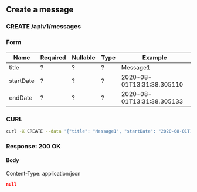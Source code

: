 ## Create a message

### CREATE /apiv1/messages

### Form

Name | Required | Nullable | Type | Example
--- | --- | --- | --- | ---
title | ? | ? | ? | Message1
startDate | ? | ? | ? | 2020-08-01T13:31:38.305110
endDate | ? | ? | ? | 2020-08-01T13:31:38.305133

### CURL

```bash
curl -X CREATE --data '{"title": "Message1", "startDate": "2020-08-01T13:31:38.305110", "endDate": "2020-08-01T13:31:38.305133"}' -- "$URL/apiv1/messages?"
```

### Response: 200 OK

#### Body

Content-Type: application/json

```json
null
```

